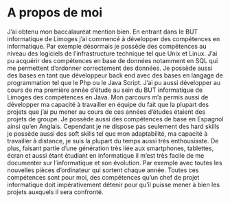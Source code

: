 # A propos de moi

J’ai obtenu mon baccalauréat mention bien. En entrant dans le BUT informatique de Limoges j’ai commencé à développer des compétences en informatique. Par exemple désormais je possède des compétences au niveau des logiciels de l’infrastructure technique tel que Unix et Linux. J’ai pu acquérir des compétences en base de données notamment en SQL qui me permettent d’ordonner correctement des données. Je possède aussi des bases en tant que développeur back end avec des bases en langage de programmation tel que le Php ou le Java Script. J’ai pu aussi développer au cours de ma première année d’étude au sein du BUT informatique de Limoges des compétences en Java. Mon parcours m’a permis aussi de développer ma capacité à travailler en équipe du fait que la plupart des projets que j’ai pu mener au cours de ces années d’études étaient des projets de groupe. Je possède aussi des compétences de base en Espagnol ainsi qu’en Anglais. 
Cependant je ne dispose pas seulement des hard skills je possède aussi des soft skills tel que mon adaptabilité, ma capacité à travailler à distance, je suis la plupart du temps aussi très enthousiaste. De plus, faisant partie d’une génération très liée aux smartphones, tablettes, écran et aussi étant étudiant en informatique il m’est très facile de me documenter sur l’informatique et son évolution. Par exemple avec toutes les nouvelles pièces d’ordinateur qui sortent chaque année.
Toutes ces compétences sont pour moi, des compétences qu’un chef de projet informatique doit impérativement détenir pour qu’il puisse mener à bien les projets auxquels il sera confronté.

